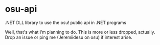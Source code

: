 # osu-api
.NET DLL library to use the osu! public api in .NET programs

Well, that's what i'm planning to do. This is more or less dropped, actually. Drop an issue or ping me (Jeremiidesu on osu) if interest arise.
